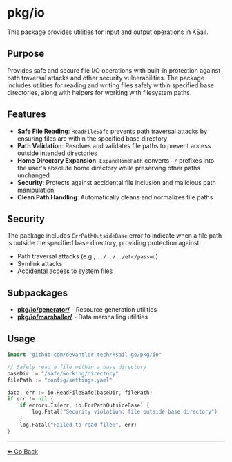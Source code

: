 # pkg/io

This package provides utilities for input and output operations in KSail.

## Purpose

Provides safe and secure file I/O operations with built-in protection against path traversal attacks and other security vulnerabilities. The package includes utilities for reading and writing files safely within specified base directories, along with helpers for working with filesystem paths.

## Features

- **Safe File Reading**: `ReadFileSafe` prevents path traversal attacks by ensuring files are within the specified base directory
- **Path Validation**: Resolves and validates file paths to prevent access outside intended directories
- **Home Directory Expansion**: `ExpandHomePath` converts `~/` prefixes into the user's absolute home directory while preserving other paths unchanged
- **Security**: Protects against accidental file inclusion and malicious path manipulation
- **Clean Path Handling**: Automatically cleans and normalizes file paths

## Security

The package includes `ErrPathOutsideBase` error to indicate when a file path is outside the specified base directory, providing protection against:

- Path traversal attacks (e.g., `../../../etc/passwd`)
- Symlink attacks
- Accidental access to system files

## Subpackages

- **[pkg/io/generator/](./generator/README.md)** - Resource generation utilities
- **[pkg/io/marshaller/](./marshaller/README.md)** - Data marshalling utilities

## Usage

```go
import "github.com/devantler-tech/ksail-go/pkg/io"

// Safely read a file within a base directory
baseDir := "/safe/working/directory"
filePath := "config/settings.yaml"

data, err := io.ReadFileSafe(baseDir, filePath)
if err != nil {
    if errors.Is(err, io.ErrPathOutsideBase) {
        log.Fatal("Security violation: file outside base directory")
    }
    log.Fatal("Failed to read file:", err)
}
```

---

[⬅️ Go Back](../README.md)
